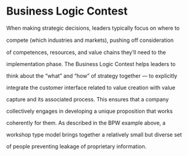 # Business Logic Contest

When making strategic decisions, leaders typically focus on where to

compete (which industries and markets), pushing oﬀ consideration

of competences, resources, and value chains they’ll need to the

implementation phase. The Business Logic Contest helps leaders to

think about the “what” and “how” of strategy together — to explicitly

integrate the customer interface related to value creation with value

capture and its associated process. This ensures that a company

collectively engages in developing a unique proposition that works

coherently for them. As described in the BPW example above, a

workshop type model brings together a relatively small but diverse set

of people preventing leakage of proprietary information.